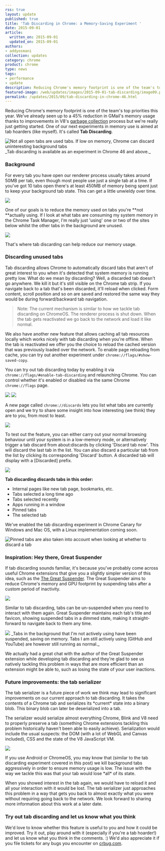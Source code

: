 ```yaml
---
rss: true
layout: update
published: true
title: 'Tab Discarding in Chrome: a Memory-Saving Experiment '
date: 2015-09-01
article:
  written_on: 2015-09-01
  updated_on: 2015-09-01
authors:
- addyosmani
collection: updates
category: chrome
product: chrome
type: news
tags:
- performance
- update
description: Reducing Chrome's memory footprint is one of the team's top priorities this year.
featured-image: /web/updates/images/2015-09-01-tab-discarding/image09.png
permalink: /updates/2015/09/tab-discarding-in-chrome-46.html
---
```


Reducing Chrome's memory footprint is one of the team's top priorities this
year. We've already seen up to a 45% reduction in GMail's memory usage thanks to
improvements in V8's [garbage collection](http://v8project.blogspot.nl/2015/08/getting-garbage-collection-for-free.html)
process but we're really just getting started. One of our next experiments
in memory use is aimed at tab hoarders (like myself). It's called **Tab
Discarding**.

<img src="/web/updates/images/2015-09-01-tab-discarding/graphic-1.jpg" alt="Not all open tabs are used tabs. If low on memory, Chrome can discard uninteresting background tabs" />
_Tab discarding is available as an experiment in Chrome 46 and above._

### Background

For every tab you have open our renderer process usually takes around 50MB per
tab, even though most people use just a single tab at a time. If you've got 10
tabs open there's at least 450MB of memory being spent just to
keep your background tab state. This can get a little unwieldy over time.

<img src="/web/updates/images/2015-09-01-tab-discarding/image01.png" />

One of our goals is to reduce the memory used on tabs you're **not **actually
using. If I look at what tabs are consuming my system memory in the Chrome Task
Manager, I'm really just 'using' one or two of the sites below whilst the other
tabs in the background are unused.

<img src="/web/updates/images/2015-09-01-tab-discarding/image02.png" />

That's where tab discarding can help reduce our memory usage.

### Discarding unused tabs

Tab discarding allows Chrome to automatically discard tabs that aren't of great
interest to you when it's detected that system memory is running pretty low.
What do we mean by discarding? Well, a discarded tab doesn't go anywhere. We
kill it but it's still visible on the Chrome tab strip. If you navigate back to
a tab that's been discarded, it'll reload when clicked. Form content, scroll
position and so on are saved and restored the same way they would be during
forward/backward tab navigation.

> Note: The current mechanism is similar to how we tackle tab discarding on
> ChromeOS. The renderer process is shut down. When the tab gets reactivated we go
> back to the network and load it like normal.

We also have another new feature that allows caching all tab resources locally
which works nicely with tab discarding when you're offline. When the tab is
reactivated we offer you the choice to reload the cached version that was
previously loaded over the network. To enable page reloading from cache, you can
try out another experiment under `chrome://flags/#show-saved-copy`.

You can try out tab discarding today by enabling it via
`chrome://flags/#enable-tab-discarding` and relaunching Chrome. You can
control whether it's enabled or disabled via the same Chrome `chrome://flags`
page.

<img src="/web/updates/images/2015-09-01-tab-discarding/image03.png"  />
<img src="/web/updates/images/2015-09-01-tab-discarding/image04.png"  />

A new page called `chrome://discards` lets you list what tabs are currently
open and we try to share some insight into how interesting (we think) they are
to you, from most to least.

<img src="/web/updates/images/2015-09-01-tab-discarding/image05.png" />

To test out the feature, you can either carry out your normal browsing behaviour
until your system is in a low-memory mode, or alternatively trigger a tab
discard from about:discards by clicking 'Discard tab now'. This will discard the
last tab in the list. You can also discard a particular tab from the list by
clicking its corresponding 'Discard' button. A discarded tab will display with a
[Discarded] prefix.

<img src="/web/updates/images/2015-09-01-tab-discarding/image06.png" />

**Tab discarding discards tabs in this order:**

- Internal pages like new tab page, bookmarks, etc.
- Tabs selected a long time ago
- Tabs selected recently
- Apps running in a window
- Pinned tabs
- The selected tab

We've enabled the tab discarding experiment in Chrome Canary for Windows and Mac
OS, with a Linux implementation coming soon.

<img src="/web/updates/images/2015-09-01-tab-discarding/graphic-2.jpg" alt="Pinned tabs are also taken into account when looking at whether to discard a tab" />

### Inspiration: Hey there, Great Suspender

If tab discarding sounds familiar, it's because you've probably come across
useful Chrome extensions that give you a slightly simpler version of this idea,
such as the [The Great Suspender](https://chrome.google.com/webstore/detail/the-great-suspender/klbibkeccnjlkjkiokjodocebajanakg). The Great Suspender aims to reduce Chrome's memory and GPU footprint by
suspending tabs after a custom period of inactivity.

<img src="/web/updates/images/2015-09-01-tab-discarding/image07.png"/>

Similar to tab discarding, tabs can be un-suspended when you need to interact
with them again. Great Suspender maintains each tab's title and favicon, showing
suspended tabs in a dimmed state, making it straight-forward to navigate back to
them any time.

<img src="/web/updates/images/2015-09-01-tab-discarding/image08.png" />
_Tabs in the background that I'm not actively using have been suspended, saving
on memory. Tabs I am still actively using (GitHub and YouTube) are however still
running as normal._

We actually had a great chat with the author of the Great Suspender extension
while developing tab discarding and they're glad to see us natively tackling
this problem in ways that are more efficient than an extension might be able to,
such as losing the state of your user inactions.

### Future improvements: the tab serializer

The tab serializer is a future piece of work we think may lead to significant
improvements on our current approach to tab discarding. It takes the contents of
a Chrome tab and serializes its \*current\* state into a binary blob. This
binary blob can later be deserialized into a tab.

The serializer would serialize almost everything Chrome, Blink and V8 need to
properly preserve a tab (something Chrome extensions tackling this problem
historically haven't been able to easily achieve). Serialization would include
the usual suspects: the DOM (with a lot of WebGL and Canvas included), CSS and
the state of the V8 JavaScript VM.

<img src="/web/updates/images/2015-09-01-tab-discarding/image09.png" />

If you use Android or ChromeOS, you may know that (similar to the tab discarding
experiment covered in this post) we kill background tabs aggressively in order
to ensure memory usage is low. The issue with the way we tackle this was that
your tab would lose \*all\* of its state.

When you showed interest in the tab again, we would have to reload it and all
your interaction with it would be lost. The tab serializer just approaches this
problem in a way that gets you back to almost exactly what you were
without requiring going back to the network. We look forward to sharing more
information about this work at a later date.

### Try out tab discarding and let us know what you think

We'd love to know whether this feature is useful to you and how it could be
improved. Try it out, play around with it (especially if you're a tab hoarder!)
and let us know what you think in the comments. :) We'd also appreciate it if you
file tickets for any bugs you encounter on [crbug.com](https://crbug.com).
